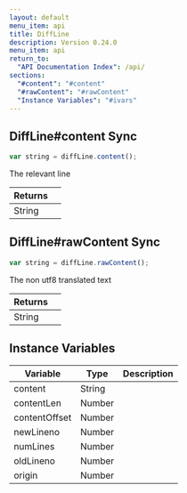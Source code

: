 ```yaml
---
layout: default
menu_item: api
title: DiffLine
description: Version 0.24.0
menu_item: api
return_to:
  "API Documentation Index": /api/
sections:
  "#content": "#content"
  "#rawContent": "#rawContent"
  "Instance Variables": "#ivars"
---
```


## <a name="content"></a><span>DiffLine#</span>content <span class="tags"><span class="sync">Sync</span></span>

```js
var string = diffLine.content();
```

The relevant line

| Returns |  |
| --- | --- |
| String |  |

## <a name="rawContent"></a><span>DiffLine#</span>rawContent <span class="tags"><span class="sync">Sync</span></span>

```js
var string = diffLine.rawContent();
```

The non utf8 translated text

| Returns |  |
| --- | --- |
| String |  |

## <a name="ivars"></a>Instance Variables

| Variable | Type | Description |
| --- | --- | --- |
| <a name="content"></a>content | String |  |
| <a name="contentLen"></a>contentLen | Number |  |
| <a name="contentOffset"></a>contentOffset | Number |  |
| <a name="newLineno"></a>newLineno | Number |  |
| <a name="numLines"></a>numLines | Number |  |
| <a name="oldLineno"></a>oldLineno | Number |  |
| <a name="origin"></a>origin | Number |  |

